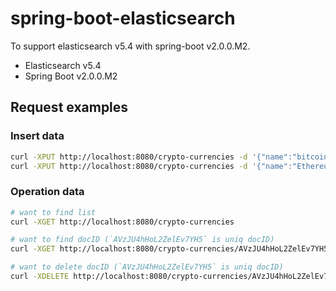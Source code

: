 # spring-boot-elasticsearch
To support elasticsearch v5.4 with spring-boot v2.0.0.M2.
* Elasticsearch v5.4
* Spring Boot v2.0.0.M2

## Request examples

### Insert data

``` sh
curl -XPUT http://localhost:8080/crypto-currencies -d '{"name":"bitcoin","marketCapitalization":"46219389522.4","keywords": ["bitcoin"]}'
curl -XPUT http://localhost:8080/crypto-currencies -d '{"name":"Ethereum","marketCapitalization":"31278008829.5","keywords": ["Ethereum"]}'
```

### Operation data
``` sh
# want to find list
curl -XGET http://localhost:8080/crypto-currencies

# want to find docID (`AVzJU4hHoL2ZelEv7YH5` is uniq docID)
curl -XGET http://localhost:8080/crypto-currencies/AVzJU4hHoL2ZelEv7YH5

# want to delete docID (`AVzJU4hHoL2ZelEv7YH5` is uniq docID)
curl -XDELETE http://localhost:8080/crypto-currencies/AVzJU4hHoL2ZelEv7YH5
```
